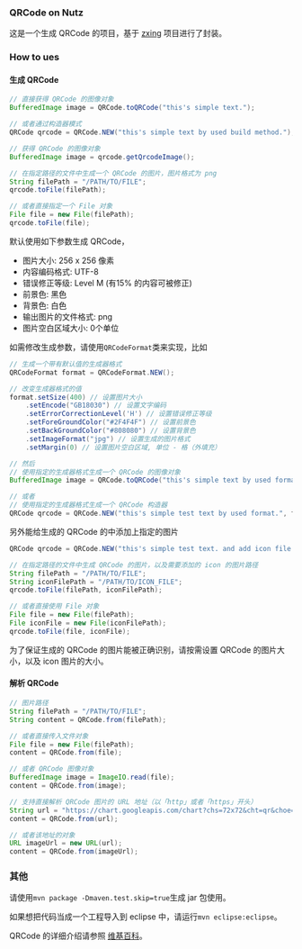 ### QRCode on Nutz

这是一个生成 QRCode 的项目，基于 [zxing](http://code.google.com/p/zxing/) 项目进行了封装。

### How to ues

#### 生成 QRCode

```java
// 直接获得 QRCode 的图像对象
BufferedImage image = QRCode.toQRCode("this's simple text.");

// 或者通过构造器模式
QRCode qrcode = QRCode.NEW("this's simple text by used build method.");

// 获得 QRCode 的图像对象
BufferedImage image = qrcode.getQrcodeImage();

// 在指定路径的文件中生成一个 QRCode 的图片，图片格式为 png
String filePath = "/PATH/TO/FILE";
qrcode.toFile(filePath);

// 或者直接指定一个 File 对象
File file = new File(filePath);
qrcode.toFile(file);
```

默认使用如下参数生成 QRCode，

* 图片大小: 256 x 256 像素
* 内容编码格式: UTF-8
* 错误修正等级: Level M (有15% 的内容可被修正)
* 前景色: 黑色
* 背景色: 白色
* 输出图片的文件格式: png
* 图片空白区域大小: 0个单位

如需修改生成参数，请使用`QRCodeFormat`类来实现，比如

```java
// 生成一个带有默认值的生成器格式
QRCodeFormat format = QRCodeFormat.NEW();

// 改变生成器格式的值
format.setSize(400) // 设置图片大小
    .setEncode("GB18030") // 设置文字编码
    .setErrorCorrectionLevel('H') // 设置错误修正等级
    .setForeGroundColor("#2F4F4F") // 设置前景色
    .setBackGroundColor("#808080") // 设置背景色
    .setImageFormat("jpg") // 设置生成的图片格式
    .setMargin(0) // 设置图片空白区域, 单位 - 格（外填充）

// 然后
// 使用指定的生成器格式生成一个 QRCode 的图像对象
BufferedImage image = QRCode.toQRCode("this's simple text by used format.", format);

// 或者
// 使用指定的生成器格式生成一个 QRCode 构造器
QRCode qrcode = QRCode.NEW("this's simple test text by used format.", format);
```

另外能给生成的 QRCode 的中添加上指定的图片

```java
QRCode qrcode = QRCode.NEW("this's simple test text. and add icon file.");

// 在指定路径的文件中生成 QRCode 的图片，以及需要添加的 icon 的图片路径
String filePath = "/PATH/TO/FILE";
String iconFilePath = "/PATH/TO/ICON_FILE";
qrcode.toFile(filePath, iconFilePath);

// 或者直接使用 File 对象
File file = new File(filePath);
File iconFile = new File(iconFilePath);
qrcode.toFile(file, iconFile);
```

为了保证生成的 QRCode 的图片能被正确识别，请按需设置 QRCode 的图片大小，以及 icon 图片的大小。

#### 解析 QRCode

```java
// 图片路径
String filePath = "/PATH/TO/FILE";
String content = QRCode.from(filePath);

// 或者直接传入文件对象
File file = new File(filePath);
content = QRCode.from(file);

// 或者 QRCode 图像对象
BufferedImage image = ImageIO.read(file);
content = QRCode.from(image);

// 支持直接解析 QRCode 图片的 URL 地址（以「http」或者「https」开头）
String url = "https://chart.googleapis.com/chart?chs=72x72&cht=qr&choe=UTF-8&chl=http%3A%2F%2Fwww.nutz.cn%2F";
content = QRCode.from(url);

// 或者该地址的对象
URL imageUrl = new URL(url);
content = QRCode.from(imageUrl);
```

### 其他

请使用`mvn package -Dmaven.test.skip=true`生成 jar 包使用。

如果想把代码当成一个工程导入到 eclipse 中，请运行`mvn eclipse:eclipse`。

QRCode 的详细介绍请参照 [维基百科](http://zh.wikipedia.org/zh-cn/QR%E7%A0%81)。
